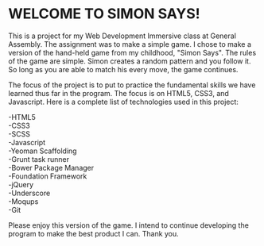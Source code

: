 # WELCOME TO SIMON SAYS!

This is a project for my Web Development Immersive class at General Assembly. 
The assignment was to make a simple game. I chose to make a version of the hand-held game from my childhood, "Simon Says".
The rules of the game are simple. Simon creates a random pattern and you follow it. So long as you are able to match his every move, the game
continues.

The focus of the project is to put to practice the fundamental skills we have learned thus far in the program. The focus is on
HTML5, CSS3, and Javascript. Here is a complete list of technologies used in this project:

-HTML5  
-CSS3  
-SCSS  
-Javascript  
-Yeoman Scaffolding    
-Grunt task runner  
-Bower Package Manager  
-Foundation Framework    
-jQuery   
-Underscore  
-Moqups  
-Git  



Please enjoy this version of the game. I intend to continue developing the program to make the best product I can.
Thank you.



